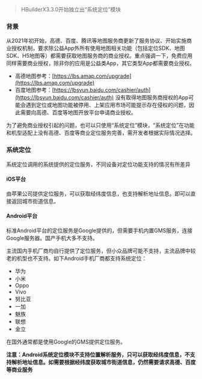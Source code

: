 
> HBuilderX3.3.0开始独立出“系统定位”模块

### 背景

从2021年初开始，高德、百度、腾讯等地图服务商更新了服务协议、开始实施商业授权机制，要求除公益App外所有使用地图相关功能（包括定位SDK、地图SDK、H5地图等）都需要获取地图服务商的商业授权。重点强调一下，免费应用同样需要商业授权，除非你的应用是公益类App，其它类型App都需要商业授权。
- 高德地图参考：[https://lbs.amap.com/upgrade](https://lbs.amap.com/upgrade)
- 百度地图参考：[https://lbsyun.baidu.com/cashier/auth](https://lbsyun.baidu.com/cashier/auth)
没有取得地图服务商授权的App可能会遇到定位或地图功能被停用、上架应用市场可能提示存在侵权的问题，因此需要向高德、百度等地图开放平台申请商业授权。

为了避免商业授权引起的问题，也可以只使用“系统定位”模块，“系统定位”在功能和机型适配上没有高德、百度等商业定位服务完善，需开发者根据实际情况选择。


### 系统定位
系统定位调用的系统提供的定位服务，不同设备对定位功能支持的情况有所差异

#### iOS平台
由苹果公司提供定位服务，可以获取经纬度信息，也支持解析地址信息。即可以直接返回城市街道信息。

#### Android平台
标准Android平台的定位服务是Google提供的，但需要手机内置GMS服务，连接Google服务器。国产手机大多不支持。

主流国内手机厂商均自行提供了定位服务，但小众品牌可能不支持，主流品牌中较老的机型也不支持。如下Android手机厂商都支持系统定位：
- 华为
- 小米
- Oppo
- Vivo
- 努比亚
- 一加
- 魅族
- 联想
- 金立

在国外通常都是使用Google的GMS提供定位服务。

**注意：Android系统定位模块不支持位置解析服务，只可以获取经纬度信息，不支持解析地址信息。如需要根据经纬度获取城市街道信息，仍然需要请求高德、百度等商业服务**



